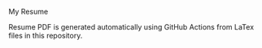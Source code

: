 My Resume 

Resume PDF is generated automatically using GitHub Actions from LaTex files in this repository.
